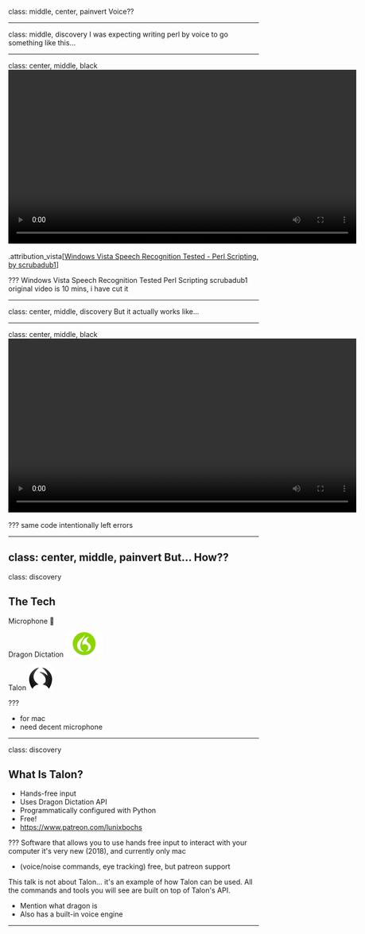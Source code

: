 class: middle, center, painvert
Voice??

---
class: middle, discovery
I was expecting writing perl by voice to go something like this...

---
class: center, middle, black
<video id='vista_perl' class='video-js' controls preload='auto' width='700' data-setup='{}'>
  <source src="videos/vista_perl_cut.mp4" type="video/mp4">
</video>

.attribution_vista[[Windows Vista Speech Recognition Tested - Perl Scripting, by scrubadub1](https://youtu.be/MzJ0CytAsec)]

???
Windows Vista Speech Recognition Tested Perl Scripting
scrubadub1
original video is 10 mins, i have cut it

---
class: center, middle, discovery
But it actually works like...

---
class: center, middle, black
<video id='can_do_better' class='video-js' controls preload='auto' width='700' data-setup='{}'>
  <source src="videos/I_can_do_better.mp4" type="video/mp4">
</video>

???
same code
intentionally left errors

---
class: center, middle, painvert
But... How??
---
class: discovery
## The Tech

Microphone 🎤

Dragon Dictation <img src="images/dragon_logo.gif" height="50px" 
alt="alphabet sounds">

Talon <img src="images/talon_logo.png" height="50px" alt="alphabet sounds">

???
- for mac
- need decent microphone
---
class: discovery
## What Is Talon?
* Hands-free input
* Uses Dragon Dictation API
* Programmatically configured with Python
* Free!
* https://www.patreon.com/lunixbochs

???
Software that allows you to use hands free input to interact with your computer
it's very new (2018), and currently only mac
* (voice/noise commands, eye tracking)
free, but patreon support

This talk is not about Talon... it's an example of how Talon can be used. All 
the commands and tools you will see are built on top of Talon's API.
* Mention what dragon is
* Also has a built-in voice engine
---
